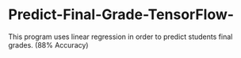 # Predict-Final-Grade-TensorFlow-

This program uses linear regression in order to predict students final grades. (88% Accuracy)
